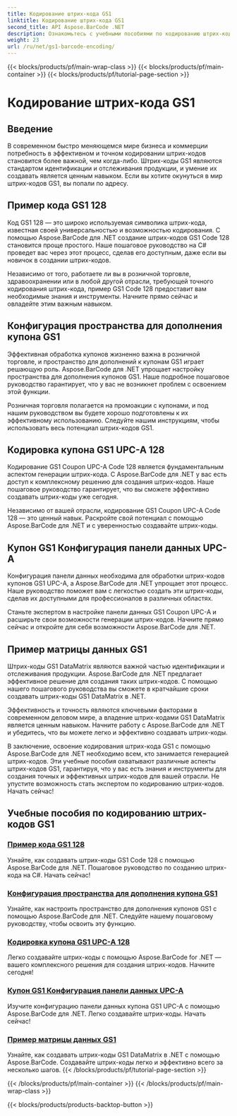 ```yaml
---
title: Кодирование штрих-кода GS1
linktitle: Кодирование штрих-кода GS1
second_title: API Aspose.BarCode .NET
description: Ознакомьтесь с учебными пособиями по кодированию штрих-кодов GS1 для Aspose.BarCode в .NET. С легкостью создавайте штрих-коды GS1 Code 128, UPC-A и DataMatrix. Начать сейчас!
weight: 23
url: /ru/net/gs1-barcode-encoding/
---
```


{{< blocks/products/pf/main-wrap-class >}}
{{< blocks/products/pf/main-container >}}
{{< blocks/products/pf/tutorial-page-section >}}

# Кодирование штрих-кода GS1


## Введение
В современном быстро меняющемся мире бизнеса и коммерции потребность в эффективном и точном кодировании штрих-кодов становится более важной, чем когда-либо. Штрих-коды GS1 являются стандартом идентификации и отслеживания продукции, и умение их создавать является ценным навыком. Если вы хотите окунуться в мир штрих-кодов GS1, вы попали по адресу.

## Пример кода GS1 128

Код GS1 128 — это широко используемая символика штрих-кода, известная своей универсальностью и возможностью кодирования. С помощью Aspose.BarCode для .NET создание штрих-кодов GS1 Code 128 становится проще простого. Наше пошаговое руководство на C# проведет вас через этот процесс, сделав его доступным, даже если вы новичок в создании штрих-кодов.

Независимо от того, работаете ли вы в розничной торговле, здравоохранении или в любой другой отрасли, требующей точного кодирования штрих-кода, пример GS1 Code 128 предоставит вам необходимые знания и инструменты. Начните прямо сейчас и овладейте этим важным навыком.

## Конфигурация пространства для дополнения купона GS1

Эффективная обработка купонов жизненно важна в розничной торговле, и пространство для дополнений к купонам GS1 играет решающую роль. Aspose.BarCode для .NET упрощает настройку пространства для дополнения купонов GS1. Наше подробное пошаговое руководство гарантирует, что у вас не возникнет проблем с освоением этой функции.

Розничная торговля полагается на промоакции с купонами, и под нашим руководством вы будете хорошо подготовлены к их эффективному использованию. Следуйте нашим инструкциям, чтобы использовать весь потенциал штрих-кодов GS1.

## Кодировка купона GS1 UPC-A 128

Кодирование GS1 Coupon UPC-A Code 128 является фундаментальным аспектом генерации штрих-кода. С Aspose.BarCode для .NET у вас есть доступ к комплексному решению для создания штрих-кодов. Наше пошаговое руководство гарантирует, что вы сможете эффективно создавать штрих-коды уже сегодня.

Независимо от вашей отрасли, кодирование GS1 Coupon UPC-A Code 128 — это ценный навык. Раскройте свой потенциал с помощью Aspose.BarCode для .NET и с уверенностью создавайте штрих-коды.

## Купон GS1 Конфигурация панели данных UPC-A

Конфигурация панели данных необходима для обработки штрих-кодов купонов GS1 UPC-A, а Aspose.BarCode для .NET упрощает этот процесс. Наше руководство поможет вам с легкостью создать эти штрих-коды, сделав их доступными для профессионалов в различных областях.

Станьте экспертом в настройке панели данных GS1 Coupon UPC-A и расширьте свои возможности генерации штрих-кодов. Начните прямо сейчас и откройте для себя возможности Aspose.BarCode для .NET.

## Пример матрицы данных GS1

Штрих-коды GS1 DataMatrix являются важной частью идентификации и отслеживания продукции. Aspose.BarCode для .NET предлагает эффективное решение для создания таких штрих-кодов. С помощью нашего пошагового руководства вы сможете в кратчайшие сроки создавать штрих-коды GS1 DataMatrix в .NET.

Эффективность и точность являются ключевыми факторами в современном деловом мире, а владение штрих-кодами GS1 DataMatrix является ценным навыком. Начните работу с Aspose.BarCode для .NET и убедитесь, что вы можете легко и эффективно создавать штрих-коды.

В заключение, освоение кодирования штрих-кода GS1 с помощью Aspose.BarCode для .NET необходимо всем, кто занимается генерацией штрих-кодов. Эти учебные пособия охватывают различные аспекты штрих-кодов GS1, гарантируя, что у вас есть знания и инструменты для создания точных и эффективных штрих-кодов для вашей отрасли. Не упустите возможность стать экспертом по кодированию штрих-кодов. Начать сейчас!
## Учебные пособия по кодированию штрих-кодов GS1
### [Пример кода GS1 128](./gs1-code-128-example/)
Узнайте, как создавать штрих-коды GS1 Code 128 с помощью Aspose.BarCode для .NET. Пошаговое руководство по созданию штрих-кода на C#. Начать сейчас!
### [Конфигурация пространства для дополнения купона GS1](./gs1-coupon-supplement-space-configuration/)
Узнайте, как настроить пространство для дополнения купонов GS1 с помощью Aspose.BarCode для .NET. Следуйте нашему пошаговому руководству, чтобы освоить эту функцию.
### [Кодировка купона GS1 UPC-A 128](./gs1-coupon-upc-a-code-128-encoding/)
Легко создавайте штрих-коды с помощью Aspose.BarCode for .NET — вашего комплексного решения для создания штрих-кодов. Начните сегодня!
### [Купон GS1 Конфигурация панели данных UPC-A](./gs1-coupon-upc-a-databar-configuration/)
Изучите конфигурацию панели данных купона GS1 UPC-A с помощью Aspose.BarCode для .NET. Легко создавайте штрих-коды. Начать сейчас!
### [Пример матрицы данных GS1](./gs1-datamatrix-example/)
Узнайте, как создавать штрих-коды GS1 DataMatrix в .NET с помощью Aspose.BarCode. Создавайте штрих-коды легко и эффективно всего за несколько шагов.
{{< /blocks/products/pf/tutorial-page-section >}}

{{< /blocks/products/pf/main-container >}}
{{< /blocks/products/pf/main-wrap-class >}}

{{< blocks/products/products-backtop-button >}}
